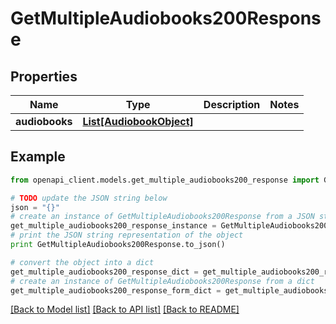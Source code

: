# GetMultipleAudiobooks200Response


## Properties
Name | Type | Description | Notes
------------ | ------------- | ------------- | -------------
**audiobooks** | [**List[AudiobookObject]**](AudiobookObject.md) |  | 

## Example

```python
from openapi_client.models.get_multiple_audiobooks200_response import GetMultipleAudiobooks200Response

# TODO update the JSON string below
json = "{}"
# create an instance of GetMultipleAudiobooks200Response from a JSON string
get_multiple_audiobooks200_response_instance = GetMultipleAudiobooks200Response.from_json(json)
# print the JSON string representation of the object
print GetMultipleAudiobooks200Response.to_json()

# convert the object into a dict
get_multiple_audiobooks200_response_dict = get_multiple_audiobooks200_response_instance.to_dict()
# create an instance of GetMultipleAudiobooks200Response from a dict
get_multiple_audiobooks200_response_form_dict = get_multiple_audiobooks200_response.from_dict(get_multiple_audiobooks200_response_dict)
```
[[Back to Model list]](../README.md#documentation-for-models) [[Back to API list]](../README.md#documentation-for-api-endpoints) [[Back to README]](../README.md)


